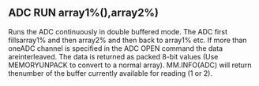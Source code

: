 ## ADC RUN array1%(),array2%)

Runs the ADC continuously in double buffered mode. The ADC first fillsarray1% and then array2% and then back to array1% etc. If more than oneADC channel is specified in the ADC OPEN command the data areinterleaved. The data is returned as packed 8-bit values (Use MEMORYUNPACK to convert to a normal array). MM.INFO(ADC) will return thenumber of the buffer currently available for reading (1 or 2).